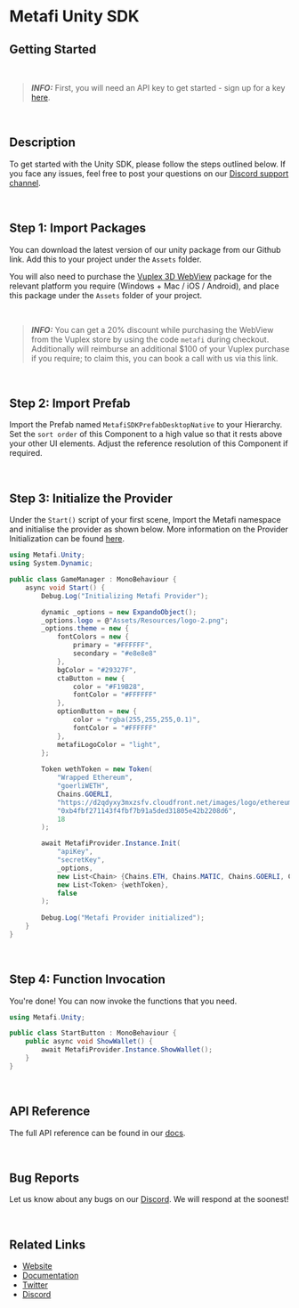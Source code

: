 # Metafi Unity SDK

## Getting Started

<br/>

> **_INFO:_** First, you will need an API key to get started - sign up for a key [here](https://developer-test.usemeta.fi/).

<br/>

## Description

To get started with the Unity SDK, please follow the steps outlined below. If you face any issues, feel free to post your questions on our [Discord support channel](https://discord.gg/mjpyh64zEW).

<br/>

## Step 1: Import Packages

You can download the latest version of our unity package from our Github link. Add this to your project under the `Assets` folder.

You will also need to purchase the [Vuplex 3D WebView](https://developer.vuplex.com/webview/overview) package for the relevant platform you require (Windows + Mac / iOS / Android), and place this package under the `Assets` folder of your project.

<br/>

> **_INFO:_** You can get a 20% discount while purchasing the WebView from the Vuplex store by using the code `metafi` during checkout. Additionally will reimburse an additional $100 of your Vuplex purchase if you require; to claim this, you can book a call with us via this link.

<br/>

## Step 2: Import Prefab

Import the Prefab named `MetafiSDKPrefabDesktopNative` to your Hierarchy. Set the `sort order` of this Component to a high value so that it rests above your other UI elements. Adjust the reference resolution of this Component if required.

<br/>

## Step 3: Initialize the Provider

Under the `Start()` script of your first scene, Import the Metafi namespace and initialise the provider as shown below. More information on the Provider Initialization can be found [here](https://docs.usemeta.fi/unity-sdk/sdk-reference/provider-initialisation).

```csharp
using Metafi.Unity;
using System.Dynamic;

public class GameManager : MonoBehaviour {
    async void Start() {
        Debug.Log("Initializing Metafi Provider");

        dynamic _options = new ExpandoObject();
        _options.logo = @"Assets/Resources/logo-2.png";
        _options.theme = new {
            fontColors = new {
                primary = "#FFFFFF",
                secondary = "#e8e8e8"
            },
            bgColor = "#29327F",
            ctaButton = new {
                color = "#F19B28",
                fontColor = "#FFFFFF"
            },
            optionButton = new {
                color = "rgba(255,255,255,0.1)",
                fontColor = "#FFFFFF"
            },
            metafiLogoColor = "light",
        };
        
        Token wethToken = new Token(
            "Wrapped Ethereum",
            "goerliWETH",
            Chains.GOERLI,
            "https://d2qdyxy3mxzsfv.cloudfront.net/images/logo/ethereum.png",
            "0xb4fbf271143f4fbf7b91a5ded31805e42b2208d6",
            18
        );

        await MetafiProvider.Instance.Init(
            "apiKey",
            "secretKey",
            _options,
            new List<Chain> {Chains.ETH, Chains.MATIC, Chains.GOERLI, Chains.MUMBAI},
            new List<Token> {wethToken},
            false
        );
        
        Debug.Log("Metafi Provider initialized");
    }
}
```
<br/>

## Step 4: Function Invocation

You're done! You can now invoke the functions that you need.

```csharp
using Metafi.Unity;

public class StartButton : MonoBehaviour {
    public async void ShowWallet() {
        await MetafiProvider.Instance.ShowWallet();
    }
}
```

<br/>

## API Reference
The full API reference can be found in our [docs](https://docs.usemeta.fi/unity-sdk/get-started).

<br/>

## Bug Reports
Let us know about any bugs on our [Discord](https://discord.gg/mjpyh64zEW). We will respond at the soonest!

<br/>

## Related Links
* [Website](https://www.usemeta.fi/)
* [Documentation](https://docs.usemeta.fi/)
* [Twitter](https://twitter.com/metafi_wallet)
* [Discord](https://discord.gg/yaxvxEmuKn)
